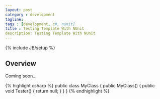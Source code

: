 ```yaml
---
layout: post
category : development
tagline: 
tags : [development, c#, nunit]
title : Testing Template With NUnit
description: Testing Template With NUnit
---
```

{% include JB/setup %}

## Overview

Coming soon...


{% highlight csharp %}
public class MyClass
{
  public MyClass()
  {
      public void Tester() {
        return null;
      }
  }
}
{% endhighlight %}

